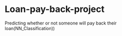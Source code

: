 # Loan-pay-back-project
Predicting whether or not someone will pay back their loan(NN_Classification))
